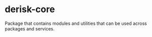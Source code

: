 # derisk-core

Package that contains modules and utilities that can be used across packages and services.